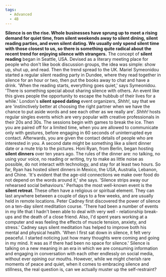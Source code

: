```yaml
---
tags:
  - Advanced
  - 4B
---
```


**Silence is on the rise. Whole businesses have sprung up to meet a rising demand for quiet time, from silent weekends away to silent dining, silent reading parties, and even silent dating. We usually only spend silent time with those closest to us, so there is something quite radical about the recent trend for enjoying silence with strangers.**
The concept of **silent reading** began in Seattle, USA. Devised as a literary meeting place for people who don't like book discussion groups, the idea was simple: show up, shut up, and read. Then the trend spread to the UK. Mariel Symeonidou started a regular silent reading party in Dundee, where they read together in silence for an hour or two, then put the books away to chat and have a drink. 'When the reading starts, everything goes quiet,' says Symeonidou. 'There is something special about sharing silence with others. An event like this gives people the opportunity to escape the hubbub of their lives for a while.'
London's **silent speed dating** event organizers, *Shhh!*, say that we are 'instinctively better at choosing the right partner when we have the chance to put aside words and see each other as we really are'. *Shhh!* hosts regular singles events which are very popular with creative professionals in their 20s and 30s. The sessions begin with games to break the ice. Then you are paired off for a limited time, when you are allowed to communicate only with gestures, before engaging in 60 seconds of uninterrupted eye contact. Afterwards, you are given the contact details of people who are interested in you. A second date might be something like a silent dinner date or a mute trip to the pictures.
Honi Ryan, from Berlin, began hosting **silent dinners** over ten years ago. The rules of the dinner are: no talking, no using your voice, no reading or writing, try to make as little noise as possible, do not interact with technology, and stay for at least two hours. So far, Ryan has hosted silent dinners in Mexico, the USA, Australia, Lebanon, and Chine. 'It's evident that the age-old connections we make over food do not depend on the words around it,' she says. 'Silence strips away our rehearsed social behaviours.'
Perhaps the most well-known event is the **silent retreat**. These often have a religious or spiritual element. They can last anywhere between a couple of days to a few weeks, and are usually held in remote locations. Peter Cadney first discovered the power of silence on a ten-day silent meditation course. 'There had been a number of events in my life that I hadn't been able to deal with very well - relationship break-ups and the death of a close friend. Also, I'd spent years working at a computer and was feeling the effects of muscle tension, anxiety, and stress.' Cadney says silent meditation has helped to improve both his mental and physical health. 'When I first sat down in silence, it felt very peaceful. I started noticing just how many thoughts were coming and going in my mind. It was as if there had been no space for silence.'
Silence is talking on a new meaning in an era in which we are consuming information and engaging in conversation with each other endlessly on social media, without ever opining our mouths. However, while we might cherish rare moments of peace and quiet, when it comes to embracing silence and stillness, the real question is, can we actually muster up the self-restraint?